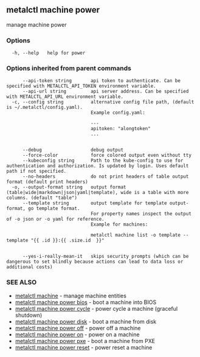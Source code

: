 ## metalctl machine power

manage machine power

### Options

```
  -h, --help   help for power
```

### Options inherited from parent commands

```
      --api-token string       api token to authenticate. Can be specified with METALCTL_API_TOKEN environment variable.
      --api-url string         api server address. Can be specified with METALCTL_API_URL environment variable.
  -c, --config string          alternative config file path, (default is ~/.metalctl/config.yaml).
                               Example config.yaml:
                               
                               ---
                               apitoken: "alongtoken"
                               ...
                               
                               
      --debug                  debug output
      --force-color            force colored output even without tty
      --kubeconfig string      Path to the kube-config to use for authentication and authorization. Is updated by login. Uses default path if not specified.
      --no-headers             do not print headers of table output format (default print headers)
  -o, --output-format string   output format (table|wide|markdown|json|yaml|template), wide is a table with more columns. (default "table")
      --template string        output template for template output-format, go template format.
                               For property names inspect the output of -o json or -o yaml for reference.
                               Example for machines:
                               
                               metalctl machine list -o template --template "{{ .id }}:{{ .size.id  }}"
                               
                               
      --yes-i-really-mean-it   skips security prompts (which can be dangerous to set blindly because actions can lead to data loss or additional costs)
```

### SEE ALSO

* [metalctl machine](metalctl_machine.md)	 - manage machine entities
* [metalctl machine power bios](metalctl_machine_power_bios.md)	 - boot a machine into BIOS
* [metalctl machine power cycle](metalctl_machine_power_cycle.md)	 - power cycle a machine (graceful shutdown)
* [metalctl machine power disk](metalctl_machine_power_disk.md)	 - boot a machine from disk
* [metalctl machine power off](metalctl_machine_power_off.md)	 - power off a machine
* [metalctl machine power on](metalctl_machine_power_on.md)	 - power on a machine
* [metalctl machine power pxe](metalctl_machine_power_pxe.md)	 - boot a machine from PXE
* [metalctl machine power reset](metalctl_machine_power_reset.md)	 - power reset a machine

